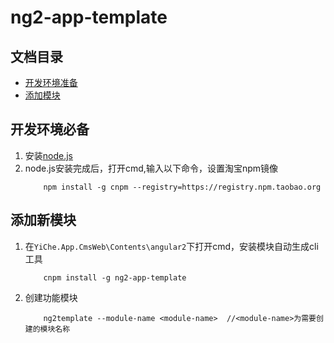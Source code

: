 # ng2-app-template

## 文档目录
* [开发环境准备](#开发环境必备)
* [添加模块](#添加新模块)

## 开发环境必备
1. 安装[node.js](http://nodejs.cn/download/)
2. node.js安装完成后，打开cmd,输入以下命令，设置淘宝npm镜像
    ```
        npm install -g cnpm --registry=https://registry.npm.taobao.org
    ```
## 添加新模块
1. 在`YiChe.App.CmsWeb\Contents\angular2`下打开cmd，安装模块自动生成cli工具
    ```
        cnpm install -g ng2-app-template
    ```
2. 创建功能模块
    ```
        ng2template --module-name <module-name>  //<module-name>为需要创建的模块名称
    ```
